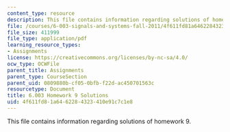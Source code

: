 ```yaml
---
content_type: resource
description: This file contains information regarding solutions of homework 9.
file: /courses/6-003-signals-and-systems-fall-2011/4f611fd81a6462284323410e91c7c1e8_MIT6_003F11_sol09.pdf
file_size: 411999
file_type: application/pdf
learning_resource_types:
- Assignments
license: https://creativecommons.org/licenses/by-nc-sa/4.0/
ocw_type: OCWFile
parent_title: Assignments
parent_type: CourseSection
parent_uid: 0809880b-cf05-0bfb-f22d-ac450701563c
resourcetype: Document
title: 6.003 Homework 9 Solutions
uid: 4f611fd8-1a64-6228-4323-410e91c7c1e8
---
```

This file contains information regarding solutions of homework 9.